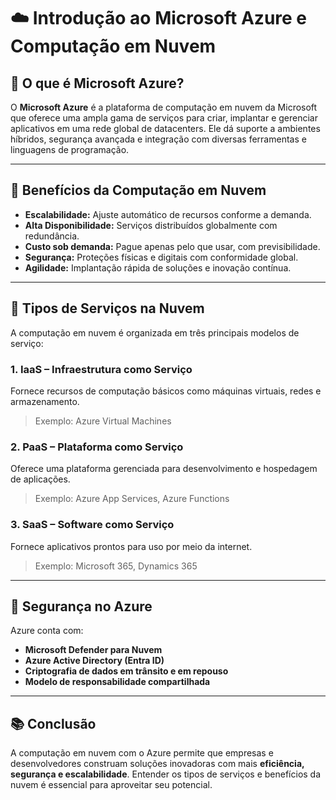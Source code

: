 # ☁️ Introdução ao Microsoft Azure e Computação em Nuvem

## 🔷 O que é Microsoft Azure?

O **Microsoft Azure** é a plataforma de computação em nuvem da Microsoft que oferece uma ampla gama de serviços para criar, implantar e gerenciar aplicativos em uma rede global de datacenters. Ele dá suporte a ambientes híbridos, segurança avançada e integração com diversas ferramentas e linguagens de programação.

---

## 🚀 Benefícios da Computação em Nuvem

- **Escalabilidade:** Ajuste automático de recursos conforme a demanda.
- **Alta Disponibilidade:** Serviços distribuídos globalmente com redundância.
- **Custo sob demanda:** Pague apenas pelo que usar, com previsibilidade.
- **Segurança:** Proteções físicas e digitais com conformidade global.
- **Agilidade:** Implantação rápida de soluções e inovação contínua.

---

## 🔧 Tipos de Serviços na Nuvem

A computação em nuvem é organizada em três principais modelos de serviço:

### 1. **IaaS – Infraestrutura como Serviço**
Fornece recursos de computação básicos como máquinas virtuais, redes e armazenamento.
> Exemplo: Azure Virtual Machines

### 2. **PaaS – Plataforma como Serviço**
Oferece uma plataforma gerenciada para desenvolvimento e hospedagem de aplicações.
> Exemplo: Azure App Services, Azure Functions

### 3. **SaaS – Software como Serviço**
Fornece aplicativos prontos para uso por meio da internet.
> Exemplo: Microsoft 365, Dynamics 365

---

## 🔐 Segurança no Azure

Azure conta com:
- **Microsoft Defender para Nuvem**
- **Azure Active Directory (Entra ID)**
- **Criptografia de dados em trânsito e em repouso**
- **Modelo de responsabilidade compartilhada**

---

## 📚 Conclusão

A computação em nuvem com o Azure permite que empresas e desenvolvedores construam soluções inovadoras com mais **eficiência, segurança e escalabilidade**. Entender os tipos de serviços e benefícios da nuvem é essencial para aproveitar seu potencial.



